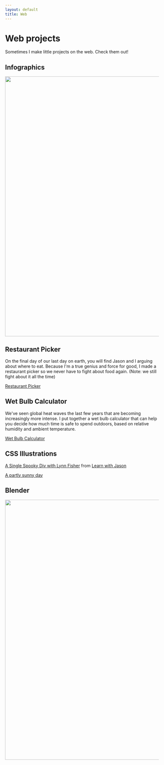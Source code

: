 ```yaml
---
layout: default
title: Web
---
```

# Web projects
Sometimes I make little projects on the web. Check them out!

## Infographics
<img src="/images/lost-hearts.png" width="721" height="850"/>

## Restaurant Picker
On the final day of our last day on earth, you will find Jason and I arguing about where to eat. Because I'm a true genius and force for good, I made a restaurant picker so we never have to fight about food again. (Note: we still fight about it all the time)

[Restaurant Picker](https://lucky-nougat-db4b7c.netlify.app/)

## Wet Bulb Calculator 
We've seen global heat waves the last few years that are becoming increasingly more intense. I put together a wet bulb calculator that can help you decide how much time is safe to spend outdoors, based on relative humidity and ambient temperature.

[Wet Bulb Calculator](https://codepen.io/marisamorby/live/qBmERPZ)

## CSS Illustrations
[A Single Spooky Div with Lynn Fisher](https://codepen.io/marisamorby/live/YzWaqbx) from [Learn with Jason](https://www.youtube.com/watch?v=dlKIOCRnvyc)

[A partly sunny day](https://codepen.io/marisamorby/live/vYELYNX)

## Blender
<img src="/images/Screenshot 2024-02-06 at 18.49.37.png" width="721" height="850"/>
